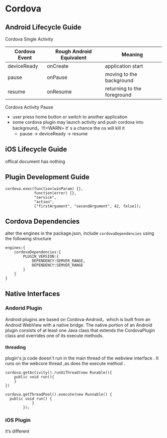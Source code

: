 # Cordova 

## Android Lifecycle Guide

Cordova Single Activity

Cordova Event|Rough Android Equivalent|Meaning|
------|-----|-----|
deviceReady|onCreate|application start|
pause|onPause| moving to the background|
resume|onResume|returning to the foreground|

Cordova Activity Pause

- user press home button or switch to another application
- some cordova plugin may launch activity and push cordova into background。!!!\<WARN\> it‘ s a chance the os will kill it 
	- pause -> deviceReady -> resume


## iOS Lifecycle Guide 

offical document has nothing 


## Plugin Development Guide

```
cordova.exec(function(winParam) {},
             function(error) {},
             "service",
             "action",
             ["firstArgument", "secondArgument", 42, false]);
```

## Cordova Dependencies

alter the engines in the package.json, include ```cordovaDependencies``` using the following structure 

```
engines:{
	cordovaDependencies:{
		PLUGIN_VERSION:{
			DEPENDENCY:SEMVER_RANGE,
			DEPENDENCY:SEMVER_RANGE
		}
	}
}
```



## Native Interfaces

### Andorid Plugin

Android plugins are based on Cordova-Android，which is built from an Android WebView with a native bridge. The native portion of an Android plugin consists of at least one Java class that extends the CordovaPlugin class and overrides one of its execute methods.

#### threading 

plugin's js code doesn't run in the main thread of the webview interface . It runs on the webcore thread ,as does the execute method . 


```
cordova.getActivity().runUiThread(new Runable(){
	public void run(){
	}
})

```

```
cordova.getThreadPool().execute(new Runnable() {
  public void run() {
            }
        });
```

### iOS Plugin


it‘s different 